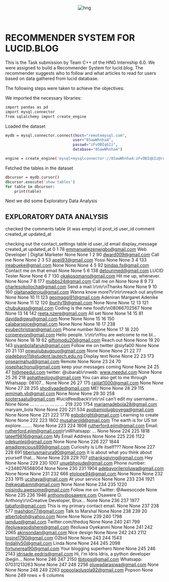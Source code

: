 <div align="center">

![hng](https://res.cloudinary.com/iambeejayayo/image/upload/v1554240066/brand-logo.png)

<br>

</div>

# RECOMMENDER SYSTEM FOR LUCID.BLOG

This is the Task submission by Team C++ of the HNG Internship 6.0. We were assigned to build a Recommender System for lucid.blog. The recommender suggests who to follow and what articles to read for users based on data gathered from lucid database.


The following steps were taken to achieve the objectives:

We imported the necessary libraries:
```bash
import pandas as pd
import mysql.connector
from sqlalchemy import create_engine
```


Loaded the dataset
```bash
mydb = mysql.connector.connect(host="remotemysql.com",
                              user="8SawWhnha4",
                              passwd="zFvOBIqbIz",
                              database="8SawWhnha4")

engine = create_engine('mysql+mysqlconnector://8SawWhnha4:zFvOBIqbIz@remotemysql.com/8SawWhnha4')
```

Fetched  the tables in the dataset

```bash
dbcursor = mydb.cursor()
dbcursor.execute('show tables')
for table in dbcursor:
    print(table)
```
Next we did some Exploratory Data Analysis
## EXPLORATORY DATA ANALYSIS

checked the comments table (it was empty)
id	post_id	user_id	comment	created_at	updated_at

checking out the contact_settings table
	id	user_id	email	display_message	created_at	updated_at
0	1	78	emmanuelezenwigbo@gmail.com	Web Developer | Digital Marketer	None	None
1	2	90	dward009@gmail.com	Call me	None	None
2	3	53	apeji93@gmail.com	Yossi	None	None
3	4	133	ireabueke@gmail.com	None	None	None
4	5	92	bindas.fs@gmail.com	Contact me on that email	None	None
5	6	138	detounmed@gmail.com	LUCID Tester	None	None
6	7	130	okakosomano@gmail.com	Hit me up, whenever.	None	None
7	8	177	mubbs24@gmail.com	Call me on	None	None
8	9	73	charlesokoliocha@gmail.com	Send a mail.\r\n\r\nThanks	None	None
9	10	160	olaitanaderoju@gmail.com	Wanna know more?\r\n\r\nreach out anytime	None	None
10	11	123	geomaggi91@gmail.com	Adeniran Margaret Adenike	None	None
11	12	120	iburity19@gmail.com	None	None	None
12	13	121	chubukass@gmail.com	Coding is the new food\r\n08066702567	None	None
13	14	142	reeta.nzere@gmail.com	All set	None	None
14	15	81	davidadigwu@gmail.com	None	None	None
15	16	150	calabarspice@gmail.com	None	None	None
16	17	238	eyubechristian@gmail.com	Phone number	None	None
17	18	220	corperevon@gmail.com	Hello people. \r\n\r\nYou are welcome to me bl...	None	None
18	19	62	giftomodu20@gmail.com	Reach out	None	None
19	20	143	siyanbolafaruk@gmail.com	Follow me on twitter @siyfa00	None	None
20	21	131	onwujiubaugouo@gmail.com	None	None	None
21	22	77	oiadebayo11@student.lautech.edu.ng	Display text	None	None
22	23	173	onsearinahud@gmail.com	Remote	None	None
23	24	70	josephachonu@gmail.com	keep your messages coming	None	None
24	25	47	hi@meedul.com	twitter: @ubarab\r\nweb: www.meedul.com	None	None
25	26	218	aphatheology@gmail.com	You can also get to me through Whatsapp: 08107...	None	None
26	27	175	rajilat1000@gmail.com	None	None	None
27	28	255	shodiyaade@gmail.com	ME!	None	None
28	29	115	jemimah.vb@gmail.com	None	None	None
29	30	258	sootersaalu@gmail.com	#lucidfeedback\r\n\r\nI can't edit my username...	None	None
...	...	...	...	...	...	...
219	220	1754	mariamadebola28@gmail.com	maryam_bola	None	None
220	221	534	ayobamiolugboyega@gmail.com	None	None	None
221	222	1776	egbobright@gmail.com	Learning to create	None	None
222	223	1802	musaharold@gmail.com	The earth is for US tot explore.........	None	None
223	224	1808	rutherford.ejim@gmail.com	Email: rutherford.ejim@gmail.com\r\nWhatsapp: ...	None	None
224	225	1818	lateef9816@gmail.com	My Email Address	None	None
225	226	1122	odekunlejj@gmail.com	None	None	None
226	227	1844	amadiprecious899@gmail.com	Curiosity is Life itself???	None	None
227	228	691	tiberiusmairura90@gmail.com	It is about what you think about yourself that...	None	None
228	229	707	othanksgiving@gmail.com	Hey	None	None
229	230	1007	unuebhojude@gmail.com	Phone number: +2348076568004	None	None
230	231	1904	adebayorilerioluwa@gmail.com	None	None	None
231	232	666	etolope94@gmail.com	None	None	None
232	233	1915	ucshaya@gmail.com	At your service	None	None
233	234	1921	ihekwoabamn@gmail.com	None	None	None
234	235	1220	osisindu.awesome@gmail.com	Follow me on Twitter: @Awesocode	None	None
235	236	1946	anthony@osawere.com	Osawere O. Anthony\r\nCreative Developer, Brux...	None	None
236	237	1977	tabafor@gmail.com	This is my primary contact email.	None	None
237	238	577	mashdon77@gmail.com	Talk to Marshal	None	None
238	239	20	albertoboh@yahoo.com	None	None	None
239	240	1798	iamduq@gmail.com	Twitter.com/theduq	None	None
240	241	799	ifeoluwagodishere@gmail.com	Ifeoluwa Oyekanmi	None	None
241	242	2065	akinsondan@gmail.com	Nice design	None	None
242	243	2112	tosine1790@gmail.com	O2bid	None	None
243	244	1543	lindalily50@gmail.com	Linda	None	None
244	245	2098	fortunereal90@gmail.com	Your blogging superhero	None	None
245	246	2143	idrisade.eedris@gmail.com	Hi, I'm Idris Idris, a python developer (begin...	None	None
246	247	2150	tbitopsi@gmail.com	Whatsapp: 07031213263	None	None
247	248	2256	oluwadarasiwa@gmail.com	None	None	None
248	249	2263	popoolaolusola92@gmail.com	Popson	None	None
249 rows × 6 columns









